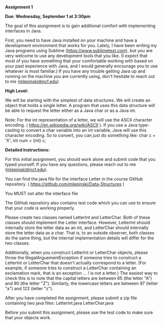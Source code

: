 **Assignment 1**

**Due: Wednesday, September 1 at 3:30pm**

The goal of this assignment is to gain additional comfort with implementing interfaces in Java. 

First, you need to have Java installed on your machine and have a development environment that works for you. Lately, I have been writing my Java programs using Sublime (https://www.sublimetext.com), but you are very welcome to use any development tools that you like. (I expect that most of you have something that your comfortable working with based on your past experience with Java, and I would generally encourage you to use whatever is most familiar.) If you have any trouble getting Java up and running on the machine you are currently using, don't hesitate to reach out to me (mlepinski@ncf.edu)

**High Level:**

We will be starting with the simplest of data structures. We will create an object that holds a single letter. A program that uses this data structure will be able to request the letter either as a Java char or as a Java int. 

Note: For the int representation of a letter, we will use the ASCII character encoding. 
( https://en.wikipedia.org/wiki/ASCII ). If you use a Java type-casting to convert a char variable into an int variable, Java will use this character encoding. So to convert, you can just do something like:
       char  c   =  'X';
       int num  =  (int) c; 
      
**Detailed Instructions:**

For this initial assignment, you should work alone and submit code that you typed yourself. If you have any questions, please reach out to me (mlepinski@ncf.edu).

You can find the java file for the interface Letter in the course GitHub repository. 
( https://github.com/mlepinski/Data-Structures )

You MUST not alter the interface file

The GitHub repository also contains test code which you can use to ensure that your code is working properly. 

Please create two classes named LetterInt and LetterChar. Both of these classes should implement the Letter interface. However, LetterInt should internally store the letter data as an int, and LetterChar should internally store the letter data as a char. That is, to an outside observer, both classes do the same thing, but the internal implementation details will differ for the two classes. 

Additionally, when you construct LetterInt or LetterChar objects, please throw the IllegalArguementException if someone tries to construct a LetterInt or LetterChar that doesn't actually correspond to a letter. (For example, if someone tries to construct a LetterChar containing an exclamation mark, that is an exception … ! is not a letter.) The easiest way to check this is to note that the capital letters are between 65 (the letter "A") and 90 (the letter "Z"). Similarly, the lowercase letters are between 97 (letter "a") and 122 (letter "z"). 

After you have completed the assignment, please submit a zip file containing two java files:
     LetterInt.java
     LetterChar.java

Before you submit this assignment, please use the test code to make sure that your objects work. 

